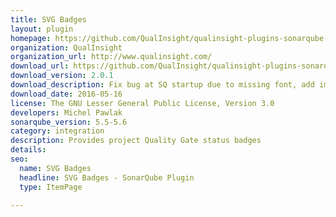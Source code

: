 ```yaml
---
title: SVG Badges
layout: plugin
homepage: https://github.com/QualInsight/qualinsight-plugins-sonarqube-status
organization: QualInsight
organization_url: http://www.qualinsight.com/
download_url: https://github.com/QualInsight/qualinsight-plugins-sonarqube-badges/releases/download/qualinsight-plugins-sonarqube-badges-2.0.1/qualinsight-sonarqube-badges-2.0.1.jar
download_version: 2.0.1
download_description: Fix bug at SQ startup due to missing font, add improvements
download_date: 2016-05-16
license: The GNU Lesser General Public License, Version 3.0
developers: Michel Pawlak
sonarqube_version: 5.5-5.6
category: integration
description: Provides project Quality Gate status badges
details: 
seo: 
  name: SVG Badges
  headline: SVG Badges - SonarQube Plugin
  type: ItemPage

---
```

